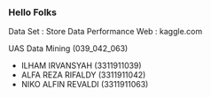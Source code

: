### Hello Folks

Data Set  : Store Data Performance
Web       : kaggle.com

UAS Data Mining (039_042_063)
- ILHAM IRVANSYAH     (3311911039)
- ALFA REZA RIFALDY   (3311911042)
- NIKO ALFIN REVALDI  (3311911063)
